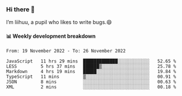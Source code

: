 ### Hi there 👋
I’m liihuu, a pupil who likes to write bugs.😄


#### 📊 Weekly development breakdown
<!--START_SECTION:waka-->

```text
From: 19 November 2022 - To: 26 November 2022

JavaScript   11 hrs 29 mins  █████████████░░░░░░░░░░░░   52.65 %
LESS         5 hrs 37 mins   ██████▒░░░░░░░░░░░░░░░░░░   25.78 %
Markdown     4 hrs 19 mins   █████░░░░░░░░░░░░░░░░░░░░   19.84 %
TypeScript   11 mins         ▒░░░░░░░░░░░░░░░░░░░░░░░░   00.91 %
JSON         8 mins          ░░░░░░░░░░░░░░░░░░░░░░░░░   00.63 %
XML          2 mins          ░░░░░░░░░░░░░░░░░░░░░░░░░   00.18 %
```

<!--END_SECTION:waka-->

<!--
**liihuu/liihuu** is a ✨ _special_ ✨ repository because its `README.md` (this file) appears on your GitHub profile.

Here are some ideas to get you started:

- 🔭 I’m currently working on ...
- 🌱 I’m currently learning ...
- 👯 I’m looking to collaborate on ...
- 🤔 I’m looking for help with ...
- 💬 Ask me about ...
- 📫 How to reach me: ...
- 😄 Pronouns: ...
- ⚡ Fun fact: ...
-->
